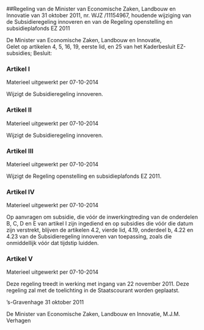 <meta http-equiv='Content-Type' content='text/html; charset=utf-8' />

##Regeling van de Minister van Economische Zaken, Landbouw en Innovatie van 31 oktober 2011, nr. WJZ /11154967, houdende wijziging van de Subsidieregeling innoveren en van de Regeling openstelling en subsidieplafonds EZ 2011

De Minister van Economische Zaken, Landbouw en Innovatie,  
Gelet op artikelen 4, 5, 16, 19, eerste lid, en 25 van het Kaderbesluit EZ-subsidies;
Besluit:    

### Artikel  I  
Materieel uitgewerkt per 07-10-2014 

Wijzigt de Subsidieregeling innoveren. 

### Artikel  II  
Materieel uitgewerkt per 07-10-2014 

Wijzigt de Subsidieregeling innoveren. 

### Artikel  III  
Materieel uitgewerkt per 07-10-2014 

Wijzigt de Regeling openstelling en subsidieplafonds EZ 2011. 

### Artikel  IV  
Materieel uitgewerkt per 07-10-2014 

Op aanvragen om subsidie, die vóór de inwerkingtreding van de onderdelen B, C, D en E van artikel I zijn ingediend en op subsidies die vóór die datum zijn verstrekt, blijven de artikelen 4.2, vierde lid, 4.19, onderdeel b, 4.22 en 4.23 van de Subsidieregeling innoveren van toepassing, zoals die onmiddellijk vóór dat tijdstip luidden. 

### Artikel  V  
Materieel uitgewerkt per 07-10-2014 

Deze regeling treedt in werking met ingang van 22 november 2011. 
Deze regeling zal met de toelichting in de Staatscourant worden geplaatst.   

’s-Gravenhage 
31 oktober 2011   

De 
Minister van Economische Zaken, Landbouw en Innovatie, 
M.J.M. Verhagen     
